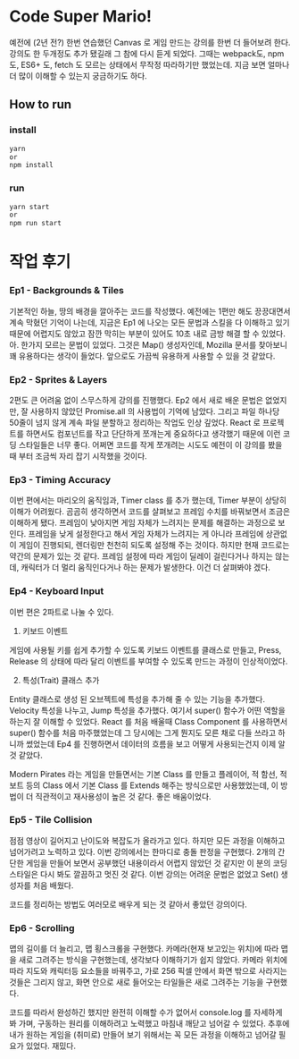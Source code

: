 # Code Super Mario!

예전에 (2년 전?) 한번 연습했던 Canvas 로 게임 만드는 강의를 한번 더 들어보려 한다.
강의도 한 두개정도 추가 됐길래 그 참에 다시 듣게 되었다.
그때는 webpack도, npm도, ES6+ 도, fetch 도 모르는 상태에서 무작정 따라하기만 했었는데.
지금 보면 얼마나 더 많이 이해할 수 있는지 궁금하기도 하다.

## How to run

### install

```jsx
yarn
or
npm install
```

### run

```jsx
yarn start
or
npm run start
```

# 작업 후기

### Ep1 - Backgrounds & Tiles

기본적인 하늘, 땅의 배경을 깔아주는 코드를 작성했다. 예전에는 1편만 해도 끙끙대면서 계속 막혔던 기억이 나는데, 지금은 Ep1 에 나오는 모든 문법과 스킬을 다 이해하고 있기 때문에 어렵지도 않았고 잠깐 막히는 부분이 있어도 10초 내로 금방 해결 할 수 있었다. 아. 한가지 모르는 문법이 있었다. 그것은 Map() 생성자인데, Mozilla 문서를 찾아보니 꽤 유용하다는 생각이 들었다. 앞으로도 가끔씩 유용하게 사용할 수 있을 것 같았다.

### Ep2 - Sprites & Layers

2편도 큰 어려움 없이 스무스하게 강의를 진행했다. Ep2 에서 새로 배운 문법은 없었지만, 잘 사용하지 않았던 Promise.all 의 사용법이 기억에 남았다. 그리고 파일 하나당 50줄이 넘지 않게 계속 파일 분할하고 정리하는 작업도 인상 깊었다. React 로 프로젝트를 하면서도 컴포넌트를 작고 단단하게 쪼개는게 중요하다고 생각했기 때문에 이런 코딩 스타일들은 너무 좋다. 어쩌면 코드를 작게 쪼개려는 시도도 예전이 이 강의를 봤을 때 부터 조금씩 자리 잡기 시작했을 것이다.

### Ep3 - Timing Accuracy

이번 편에서는 마리오의 움직임과, Timer class 를 추가 했는데, Timer 부분이 상당히 이해가 어려웠다. 곰곰히 생각하면서 코드를 살펴보고 프레임 수치를 바꿔보면서 조금은 이해하게 됐다. 프레임이 낮아지면 게임 자체가 느려지는 문제를 해결하는 과정으로 보인다. 프레임을 낮게 설정한다고 해서 게임 자체가 느려지는 게 아니라 프레임에 상관없이 게임이 진행되되, 렌더링만 천천히 되도록 설정해 주는 것이다. 하지만 현재 코드로는 약간의 문제가 있는 것 같다. 프레임 설정에 따라 게임이 딜레이 걸린다거나 하지는 않는데, 캐릭터가 더 멀리 움직인다거나 하는 문제가 발생한다. 이건 더 살펴봐야 겠다.

### Ep4 - Keyboard Input

이번 편은 2파트로 나눌 수 있다.

1. 키보드 이벤트

게임에 사용될 키를 쉽게 추가할 수 있도록 키보드 이벤트를 클래스로 만들고, Press, Release 의 상태에 따라 달리 이벤트를 부여할 수 있도록 만드는 과정이 인상적이었다.

2. 특성(Trait) 클래스 추가

Entity 클래스로 생성 된 오브젝트에 특성을 추가해 줄 수 있는 기능을 추가했다. Velocity 특성을 나누고, Jump 특성을 추가했다. 여기서 super() 함수가 어떤 역할을 하는지 잘 이해할 수 있었다. React 를 처음 배울때 Class Component 를 사용하면서 super() 함수를 처음 마주했었는데 그 당시에는 그게 뭔지도 모른 채로 다들 쓰라고 하니까 썼었는데 Ep4 를 진행하면서 데이터의 흐름을 보고 어떻게 사용되는건지 이제 알것 같았다.

Modern Pirates 라는 게임을 만들면서는 기본 Class 를 만들고 플레이어, 적 함선, 적 보트 등의 Class 에서 기본 Class 를 Extends 해주는 방식으로만 사용했었는데, 이 방법이 더 직관적이고 재사용성이 높은 것 같다. 좋은 배움이었다.

### Ep5 - Tile Collision

점점 영상이 길어지고 난이도와 복잡도가 올라가고 있다. 하지만 모든 과정을 이해하고 넘어가려고 노력하고 있다. 이번 강의에서는 한마디로 충돌 판정을 구현했다. 2개의 간단한 게임을 만들어 보면서 공부했던 내용이라서 어렵지 않았던 것 같지만 이 분의 코딩 스타일은 다시 봐도 깔끔하고 멋진 것 같다. 이번 강의는 어려운 문법은 없었고 Set() 생성자를 처음 배웠다. 

코드를 정리하는 방법도 여러모로 배우게 되는 것 같아서 좋았던 강의이다.

### Ep6 - Scrolling

맵의 길이를 더 늘리고, 맵 횡스크롤을 구현했다. 카메라(현재 보고있는 위치)에 따라 맵을 새로 그려주는 방식을 구현했는데, 생각보다 이해하기가 쉽지 않았다. 카메라 위치에 따라 지도와 캐릭터등 요소들을 바꿔주고, 가로 256 픽셀 안에서 화면 밖으로 사라지는 것들은 그리지 않고, 화면 안으로 새로 들어오는 타일들은 새로 그려주는 기능을 구현했다.

코드를 따라서 완성하긴 했지만 완전히 이해할 수가 없어서 console.log 를 자세하게 봐 가며, 구동하는 원리를 이해하려고 노력했고 마침내 깨닫고 넘어갈 수 있었다. 추후에 내가 원하는 게임을 (취미로) 만들어 보기 위해서는 꼭 모든 과정을 이해하고 넘어갈 필요가 있었다. 재밌다.